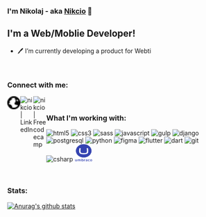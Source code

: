 ### I'm Nikolaj - aka [Nikcio][website] 👋

## I'm a  Web/Moblie Developer!
- 🖊️ I’m currently developing a product for Webti

<br />

### Connect with me:

[<img align="left" alt="nikcio.com" width="30px" src="https://raw.githubusercontent.com/iconic/open-iconic/master/svg/globe.svg" />][website]
[<img align="left" alt="nikcio | LinkedIn" width="30px" src="https://cdn.jsdelivr.net/npm/simple-icons@v3/icons/linkedin.svg" />][linkedin]
[<img align="left" alt="nikcio | Freecodecamp" width="30px" src="https://cdn.jsdelivr.net/npm/simple-icons@v3/icons/freecodecamp.svg" />][freecodecamp]

<br />

### What I'm working with:
<p align="left">
  <img src="https://devicons.github.io/devicon/devicon.git/icons/html5/html5-original-wordmark.svg" alt="html5" width="40" height="40"/> 
  <img src="https://devicons.github.io/devicon/devicon.git/icons/css3/css3-original-wordmark.svg" alt="css3" width="40" height="40"/>
  <img src="https://devicons.github.io/devicon/devicon.git/icons/sass/sass-original.svg" alt="sass" width="40" height="40"/>
  <img src="https://devicons.github.io/devicon/devicon.git/icons/javascript/javascript-original.svg" alt="javascript" width="40" height="40"/> 
  <img src="https://devicons.github.io/devicon/devicon.git/icons/gulp/gulp-plain.svg" alt="gulp" width="40" height="40"/>
  <img src="https://devicons.github.io/devicon/devicon.git/icons/django/django-original.svg" alt="django" width="40" height="40"/> 
  <img src="https://devicons.github.io/devicon/devicon.git/icons/postgresql/postgresql-original-wordmark.svg" alt="postgresql" width="40" height="40"/> 
  <img src="https://devicons.github.io/devicon/devicon.git/icons/python/python-original.svg" alt="python" width="40" height="40"/>
  <img src="https://www.vectorlogo.zone/logos/figma/figma-icon.svg" alt="figma" width="40" height="40"/> 
  <img src="https://www.vectorlogo.zone/logos/flutterio/flutterio-icon.svg" alt="flutter" width="40" height="40"/> 
  <img src="https://www.vectorlogo.zone/logos/dartlang/dartlang-icon.svg" alt="dart" width="40" height="40"/>
  <img src="https://www.vectorlogo.zone/logos/git-scm/git-scm-icon.svg" alt="git" width="40" height="40"/> 
  <img src="https://devicons.github.io/devicon/devicon.git/icons/csharp/csharp-original.svg" alt="csharp" width="40" height="40"/>
  <img src="./umbraco_logo_blue.svg" alt="umbraco" width="40" height="40"/>
</p>

<br />

### Stats:

[![Anurag's github stats](https://github-readme-stats.vercel.app/api?username=nikcio&count_private=true&show_icons=true&theme=dark&hide=prs,contribs)](https://github.com/anuraghazra/github-readme-stats)

[website]: https://nikcio.com/
[linkedin]: https://linkedin.com/in/nikcio
[freecodecamp]: https://freecodecamp.org/nikcio
